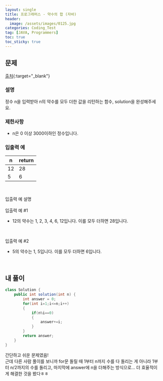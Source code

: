 ```yaml
---
layout: single
title: 프로그래머스 - 약수의 합 (자바)
header:
  image: /assets/images/0125.jpg
categories: Coding_Test
tag: [JAVA, Programmers]
toc: true
toc_sticky: true
---
```


## 문제
[출처](https://school.programmers.co.kr/learn/courses/30/lessons/12928?language=java){:target="_blank"}
### 설명
정수 n을 입력받아 n의 약수를 모두 더한 값을 리턴하는 함수, solution을 완성해주세요.

### 제한사항

 * n은 0 이상 3000이하인 정수입니다.


### 입출력 예

n|return
---|---
12|28
5|6

<br/>

입출력 예 설명 <br/>
<br/>
입출력 예 #1

 * 12의 약수는 1, 2, 3, 4, 6, 12입니다. 이를 모두 더하면 28입니다.
<br/>

입출력 예 #2

 * 5의 약수는 1, 5입니다. 이를 모두 더하면 6입니다.
<br/>


## 내 풀이
```java
class Solution {
    public int solution(int n) {
        int answer = 0;
        for(int i=1;i<=n;i++)
        {
            if(n%i==0)
            {
                answer+=i;
            }
        }
        return answer;
    }
}
```

간단하고 쉬운 문제였음! <br/>
근데 다른 사람 풀이를 보니까 for문 돌릴 때 1부터 n까지 수를 다 돌리는 게 아니라 1부터 n/2까지의 수를 돌리고, 마지막에 answer에 n을 더해주는 방식으로... 더 효율적이게 해결한 것을 봤다ㅎㅎ